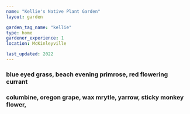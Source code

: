 ```yaml
---
name: "Kellie's Native Plant Garden"
layout: garden

garden_tag_name: "kellie"
type: home
gardener_experience: 1
location: McKinleyville

last_updated: 2022
---
```

### blue eyed grass, beach evening primrose, red flowering currant 
### columbine, oregon grape, wax mrytle, yarrow, sticky monkey flower, 
